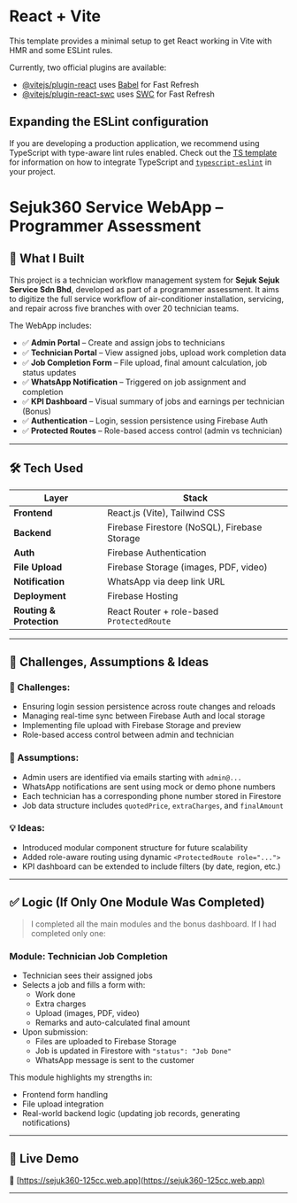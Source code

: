 # React + Vite

This template provides a minimal setup to get React working in Vite with HMR and some ESLint rules.

Currently, two official plugins are available:

- [@vitejs/plugin-react](https://github.com/vitejs/vite-plugin-react/blob/main/packages/plugin-react) uses [Babel](https://babeljs.io/) for Fast Refresh
- [@vitejs/plugin-react-swc](https://github.com/vitejs/vite-plugin-react/blob/main/packages/plugin-react-swc) uses [SWC](https://swc.rs/) for Fast Refresh

## Expanding the ESLint configuration

If you are developing a production application, we recommend using TypeScript with type-aware lint rules enabled. Check out the [TS template](https://github.com/vitejs/vite/tree/main/packages/create-vite/template-react-ts) for information on how to integrate TypeScript and [`typescript-eslint`](https://typescript-eslint.io) in your project.





# Sejuk360 Service WebApp – Programmer Assessment

## 🔧 What I Built

This project is a technician workflow management system for **Sejuk Sejuk Service Sdn Bhd**, developed as part of a programmer assessment. It aims to digitize the full service workflow of air-conditioner installation, servicing, and repair across five branches with over 20 technician teams.

The WebApp includes:

- ✅ **Admin Portal** – Create and assign jobs to technicians
- ✅ **Technician Portal** – View assigned jobs, upload work completion data
- ✅ **Job Completion Form** – File upload, final amount calculation, job status updates
- ✅ **WhatsApp Notification** – Triggered on job assignment and completion
- ✅ **KPI Dashboard** – Visual summary of jobs and earnings per technician (Bonus)
- ✅ **Authentication** – Login, session persistence using Firebase Auth
- ✅ **Protected Routes** – Role-based access control (admin vs technician)

---

## 🛠 Tech Used

| Layer | Stack |
|-------|-------|
| **Frontend** | React.js (Vite), Tailwind CSS |
| **Backend** | Firebase Firestore (NoSQL), Firebase Storage |
| **Auth** | Firebase Authentication |
| **File Upload** | Firebase Storage (images, PDF, video) |
| **Notification** | WhatsApp via deep link URL |
| **Deployment** | Firebase Hosting |
| **Routing & Protection** | React Router + role-based `ProtectedRoute` |

---

## 🤔 Challenges, Assumptions & Ideas

### 🔹 Challenges:
- Ensuring login session persistence across route changes and reloads
- Managing real-time sync between Firebase Auth and local storage
- Implementing file upload with Firebase Storage and preview
- Role-based access control between admin and technician

### 🔹 Assumptions:
- Admin users are identified via emails starting with `admin@...`
- WhatsApp notifications are sent using mock or demo phone numbers
- Each technician has a corresponding phone number stored in Firestore
- Job data structure includes `quotedPrice`, `extraCharges`, and `finalAmount`

### 💡 Ideas:
- Introduced modular component structure for future scalability
- Added role-aware routing using dynamic `<ProtectedRoute role="...">`
- KPI dashboard can be extended to include filters (by date, region, etc.)

---

## ✅ Logic (If Only One Module Was Completed)

> I completed all the main modules and the bonus dashboard. If I had completed only one:

### Module: Technician Job Completion
- Technician sees their assigned jobs
- Selects a job and fills a form with:
  - Work done
  - Extra charges
  - Upload (images, PDF, video)
  - Remarks and auto-calculated final amount
- Upon submission:
  - Files are uploaded to Firebase Storage
  - Job is updated in Firestore with `"status": "Job Done"`
  - WhatsApp message is sent to the customer

This module highlights my strengths in:
- Frontend form handling
- File upload integration
- Real-world backend logic (updating job records, generating notifications)

---

## 🚀 Live Demo

🔗 [https://sejuk360-125cc.web.app](https://sejuk360-125cc.web.app)

---


